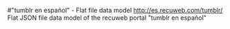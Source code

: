 #"tumblr en español" - Flat file data model
http://es.recuweb.com/tumblr/
Flat JSON file data model of the recuweb portal "tumblr en español"
